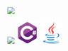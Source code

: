 ![](https://media1.giphy.com/media/WoD6JZnwap6s8/giphy.gif)



<img src='https://bigumigu.com/wp-content/uploads/2015/01/2015-01-06-1420532535-2071510041.gif' height='50'>
<img src='https://raw.githubusercontent.com/devicons/devicon/7a4ca8aa871d6dca81691e018d31eed89cb70a76/icons/csharp/csharp-original.svg' height='50'> <img src='https://raw.githubusercontent.com/devicons/devicon/7a4ca8aa871d6dca81691e018d31eed89cb70a76/icons/java/java-original.svg' height='50'>
